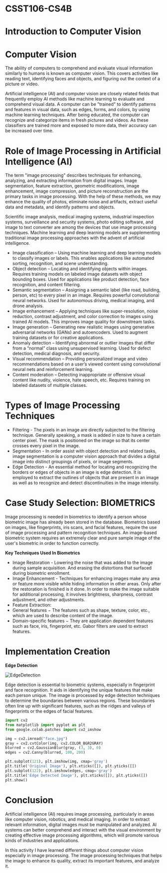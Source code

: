 # CSST106-CS4B

# **Introduction to Computer Vision**

# **Computer Vision**

The ability of computers to comprehend and evaluate visual information similarly to humans is known as computer vision. This covers activities like reading text, identifying faces and objects, and figuring out the context of a picture or video. 

Artificial intelligence (AI) and computer vision are closely related fields that frequently employ AI methods like machine learning to evaluate and comprehend visual data. A computer can be "trained" to identify patterns and features in visual data, such as edges, forms, and colors, by using machine learning techniques. After being educated, the computer can recognize and categorize items in fresh pictures and videos. As these classifiers are trained more and exposed to more data, their accuracy can be increased over time.

# **Role of Image Processing in Artificial Intelligence (AI)**

The term "image processing" describes techniques for enhancing, analyzing, and extracting information from digital images. Image segmentation, feature extraction, geometric modifications, image enhancement, image compression, and picture reconstruction are the primary tasks in image processing. With the help of these methods, we may enhance the quality of photos, eliminate noise and artifacts, extract useful data and metadata, and identify patterns and objects. 

Scientific image analysis, medical imaging systems, industrial inspection systems, surveillance and security systems, photo editing software, and image to text converter are among the devices that use image processing techniques. Machine learning and deep learning models are supplementing traditional image processing approaches with the advent of artificial intelligence.

*   Image classification – Using machine learning and deep learning models to classify images or labels. This enables applications like automated sorting, recognition, and scene understanding.
*   Object detection – Locating and identifying objects within images. Requires training models on labeled image datasets with object bounding boxes. Used for applications like product detection, face recognition, and content filtering.
*   Semantic segmentation – Assigning a semantic label (like road, building, person, etc) to every pixel in an image. Requires powerful convolutional neural networks. Used for autonomous driving, medical imaging, and drone analysis.
*   Image enhancement – Applying techniques like super-resolution, noise reduction, contrast adjustment, and color correction to images using trained AI models. This improves image quality for downstream tasks.
*   Image generation – Generating new realistic images using generative adversarial networks (GANs) and autoencoders. Used to augment training datasets or for creative applications.
*   Anomaly detection – Identifying abnormal or outlier images that differ from a “normal” class using unsupervised learning. Used for defect detection, medical diagnosis, and security.
*   Visual recommendation – Providing personalized image and video recommendations based on a user’s viewed content using convolutional neural nets and reinforcement learning.
*   Content moderation – Detecting inappropriate or offensive visual content like nudity, violence, hate speech, etc. Requires training on labeled datasets of multiple classes.

# **Types of Image Processing Techniques**


*   Filtering - The pixels in an image are directly subjected to the filtering technique. Generally speaking, a mask is added in size to have a certain center pixel. The mask is positioned on the image so that its center crosses every pixel in the image. 
*   Segmentation - In order assist with object detection and related tasks, image segmentation is a computer vision approach that divides a digital image into distinct groupings of pixels, or image segments. 
*   Edge Detection - An essential method for locating and recognizing the borders or edges of objects in an image is edge detection. It is employed to extract the outlines of objects that are present in an image as well as to recognize and detect discontinuities in the image intensity. 

# **Case Study Selection: BIOMETRICS**
Image processing is needed in biometrics to identify a person whose biometric image has already been stored in the database. Biometrics based on images, like fingerprints, iris scans, and facial features, require the use of image processing and pattern recognition techniques. An image-based biometric system requires an extremely clear and pure sample image of the user's biometric in order to function correctly. 

**Key Techniques Used In Biometrics**


*   Image Restoration - Lowering the noise that was added to the image during sample acquisition. And erasing the distortions that surfaced during biometric enrollment. 
*   Image Enhancement - Techniques for enhancing images make any area or feature more visible while hiding information in other areas. Only after the restoration is finished is it done. In order to make the image suitable for additional processing, it involves brightness, sharpness, contrast adjustment, and other adjustments. 
*   Feature Extraction:
  *   General features − The features such as shape, texture, color, etc., which are used to describe content of the image.
  *   Domain-specific features − They are application dependent features such as face, iris, fingerprint, etc. Gabor filters are used to extract features.

# **Implementation Creation**

**Edge Detection**

![EdgeDetection](https://github.com/user-attachments/assets/c6176f35-c5b9-4d79-bf81-228dde635898)

Edge detection is essential to biometric systems, especially in fingerprint and face recognition. It aids in identifying the unique features that make each person unique. The image is processed by edge detection techniques to determine the boundaries between various regions. These boundaries often line up with significant features, such as the ridges and valleys of fingerprints or the edges of facial features. 

```py
import cv2
from matplotlib import pyplot as plt
from google.colab.patches import cv2_imshow

img = cv2.imread("face.jpg")
gray = cv2.cvtColor(img, cv2.COLOR_BGR2GRAY)
blurred = cv2.GaussianBlur(gray, (3, 3), 0)
edges = cv2.Canny(blurred, 100, 200)

plt.subplot(121), plt.imshow(img, cmap='gray')
plt.title('Original Image'), plt.xticks([]), plt.yticks([])
plt.subplot(122), plt.imshow(edges, cmap='gray')
plt.title('Edge Detected Image'), plt.xticks([]), plt.yticks([])
plt.show()
```

# **Conclusion**

Artificial intelligence (AI) requires image processing, particularly in areas like computer vision, robotics, and medical imaging. In order to extract relevant information, digital images must be manipulated and analyzed. AI systems can better comprehend and interact with the visual environment by creating effective image processing algorithms, which will promote various kinds of industries and applications.

In this activity I have learned different things about computer vision especially in image processing. The image processing techniques that helps the image to enhance its quality, extract its important features, and analyze it. 

